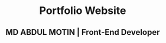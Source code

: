 <h1 align="center">Portfolio Website</h1>
<h2 align="center">MD ABDUL MOTIN | Front-End Developer </h2>

